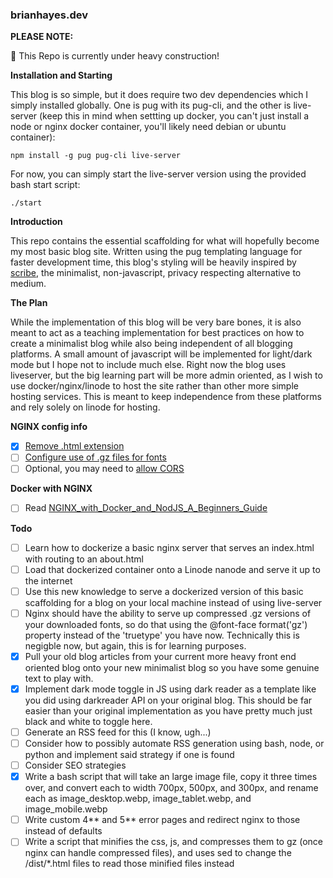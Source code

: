 ### brianhayes.dev

**PLEASE NOTE:**

:construction: This Repo is currently under heavy construction!

**Installation and Starting**

This blog is so simple, but it does require two dev dependencies which I simply installed globally. One is pug with its pug-cli, and the other is live-server (keep this in mind when settting up docker, you can't just install a node or nginx docker container, you'll likely need debian or ubuntu container):

```
npm install -g pug pug-cli live-server
```

For now, you can simply start the live-server version using the provided bash start script:

```
./start
```

**Introduction**

This repo contains the essential scaffolding for what will hopefully become my most basic blog site. Written using the pug templating language for faster development time, this blog's styling will be heavily inspired by [scribe](https://scribe.rip/), the minimalist, non-javascript, privacy respecting alternative to medium.

**The Plan**

While the implementation of this blog will be very bare bones, it is also meant to act as a teaching implementation for best practices on how to create a minimalist blog while also being independent of all blogging platforms. A small amount of javascript will be implemented for light/dark mode but I hope not to include much else. Right now the blog uses liveserver, but the big learning part will be more admin oriented, as I wish to use docker/nginx/linode to host the site rather than other more simple hosting services. This is meant to keep independence from these platforms and rely solely on linode for hosting.

**NGINX config info**

-   [x] [Remove .html extension](https://stackoverflow.com/questions/38228393/nginx-remove-html-extension)
-   [ ] [Configure use of .gz files for fonts](https://blog.bigdinosaur.org/gzipping-font-face-with-nginx/)
-   [ ] Optional, you may need to [allow CORS](https://serverfault.com/questions/186965/how-can-i-make-nginx-support-font-face-formats-and-allow-access-control-allow-o)

**Docker with NGINX**

-   [ ] Read [NGINX_with_Docker_and_NodJS_A_Beginners_Guide](https://scribe.rip/nginx-with-docker-and-node-js-a-beginners-guide-434fe1216b6b)

**Todo**

-   [ ] Learn how to dockerize a basic nginx server that serves an index.html with routing to an about.html
-   [ ] Load that dockerized container onto a Linode nanode and serve it up to the internet
-   [ ] Use this new knowledge to serve a dockerized version of this basic scaffolding for a blog on your local machine instead of using live-server
-   [ ] Nginx should have the ability to serve up compressed .gz versions of your downloaded fonts, so do that using the @font-face format('gz') property instead of the 'truetype' you have now. Technically this is negigble now, but again, this is for learning purposes.
-   [x] Pull your old blog articles from your current more heavy front end oriented blog onto your new minimalist blog so you have some genuine text to play with.
-   [x] Implement dark mode toggle in JS using dark reader as a template like you did using darkreader API on your original blog. This should be far easier than your original implementation as you have pretty much just black and white to toggle here.
-   [ ] Generate an RSS feed for this (I know, ugh...)
-   [ ] Consider how to possibly automate RSS generation using bash, node, or python and implement said strategy if one is found
-   [ ] Consider SEO strategies
-   [x] Write a bash script that will take an large image file, copy it three times over, and convert each to width 700px, 500px, and 300px, and rename each as image_desktop.webp, image_tablet.webp, and image_mobile.webp
-   [ ] Write custom 4** and 5** error pages and redirect nginx to those instead of defaults
-   [ ] Write a script that minifies the css, js, and compresses them to gz (once nginx can handle compressed files), and uses sed to change the /dist/\*.html files to read those minified files instead
